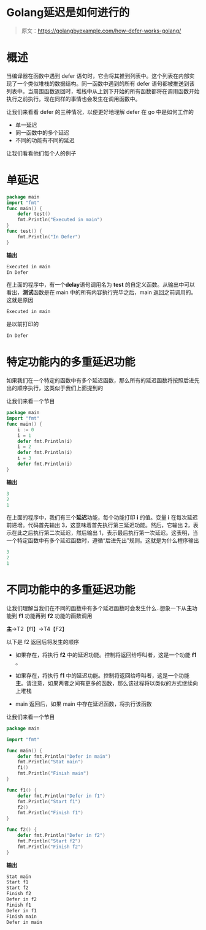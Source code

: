 # Golang延迟是如何进行的

> 原文：<https://golangbyexample.com/how-defer-works-golang/>

# **概述**

当编译器在函数中遇到 defer 语句时，它会将其推到列表中。这个列表在内部实现了一个类似堆栈的数据结构。同一函数中遇到的所有 defer 语句都被推送到该列表中。当周围函数返回时，堆栈中从上到下开始的所有函数都将在调用函数开始执行之前执行。现在同样的事情也会发生在调用函数中。

让我们来看看 defer 的三种情况，以便更好地理解 defer 在 go 中是如何工作的

*   单一延迟
*   同一函数中的多个延迟
*   不同的功能有不同的延迟

让我们看看他们每个人的例子

# **单延迟**

```go
package main
import "fmt"
func main() {
    defer test()
    fmt.Println("Executed in main")
}
func test() {
    fmt.Println("In Defer")
}
```

**输出**

```go
Executed in main
In Defer
```

在上面的程序中，有一个**delay**语句调用名为 **test** 的自定义函数。从输出中可以看出，**测试**函数是在 main 中的所有内容执行完毕之后，main 返回之前调用的。这就是原因

```go
Executed in main
```

是以前打印的

```go
In Defer
```

# **特定功能内的多重延迟功能**

如果我们在一个特定的函数中有多个延迟函数，那么所有的延迟函数将按照后进先出的顺序执行，这类似于我们上面提到的

让我们来看一个节目

```go
package main
import "fmt"
func main() {
    i := 0
    i = 1
    defer fmt.Println(i)
    i = 2
    defer fmt.Println(i)
    i = 3
    defer fmt.Println(i)
}
```

**输出**

```go
3
2
1
```

在上面的程序中，我们有三个**延迟**功能，每个功能打印 **i** 的值。变量 **i** 在每次延迟前递增。代码首先输出 3，这意味着首先执行第三延迟功能。然后，它输出 2，表示在此之后执行第二次延迟，然后输出 1，表示最后执行第一次延迟。这表明，当一个特定函数中有多个延迟函数时，遵循“后进先出”规则。这就是为什么程序输出

```go
3
2
1
```

# **不同功能中的多重延迟功能**

让我们理解当我们在不同的函数中有多个延迟函数时会发生什么..想象一下从**主**功能到 **f1** 功能再到 **f2** 功能的函数调用

**主**->T2【f1】->T4【F2】

以下是 f2 返回后将发生的顺序

*   如果存在，将执行 **f2** 中的延迟功能。控制将返回给呼叫者，这是一个功能 **f1** 。

*   如果存在，将执行 **f1** 中的延迟功能。控制将返回给呼叫者，这是一个功能**主**。请注意，如果两者之间有更多的函数，那么该过程将以类似的方式继续向上堆栈

*   main 返回后，如果 main 中存在延迟函数，将执行该函数

让我们来看一个节目

```go
package main

import "fmt"

func main() {
	defer fmt.Println("Defer in main")
	fmt.Println("Stat main")
	f1()
	fmt.Println("Finish main")
}

func f1() {
	defer fmt.Println("Defer in f1")
	fmt.Println("Start f1")
	f2()
	fmt.Println("Finish f1")
}

func f2() {
	defer fmt.Println("Defer in f2")
	fmt.Println("Start f2")
	fmt.Println("Finish f2")
}
```

**输出**

```go
Stat main
Start f1
Start f2
Finish f2
Defer in f2
Finish f1
Defer in f1
Finish main
Defer in main
```